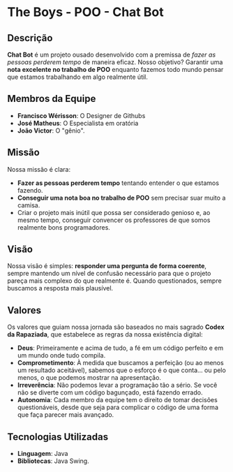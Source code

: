 # The Boys - POO - Chat Bot

## Descrição

**Chat Bot** é um projeto ousado desenvolvido com a premissa de *fazer as pessoas perderem tempo* de maneira eficaz. Nosso objetivo? Garantir uma **nota excelente no trabalho de POO** enquanto fazemos todo mundo pensar que estamos trabalhando em algo realmente útil.



## Membros da Equipe

- **Francisco Wérisson**: O Designer de Githubs 
- **José Matheus**: O Especialista em oratória
- **João Victor**: O "gênio".

## Missão

Nossa missão é clara:

- **Fazer as pessoas perderem tempo** tentando entender o que estamos fazendo.
- **Conseguir uma nota boa no trabalho de POO** sem precisar suar muito a camisa.
- Criar o projeto mais inútil que possa ser considerado genioso e, ao mesmo tempo, conseguir convencer os professores de que somos realmente bons programadores.

## Visão

Nossa visão é simples: **responder uma pergunta de forma coerente**, sempre mantendo um nível de confusão necessário para que o projeto pareça mais complexo do que realmente é. Quando questionados, sempre buscamos a resposta mais plausível.
## Valores

Os valores que guiam nossa jornada são baseados no mais sagrado **Codex da Rapaziada**, que estabelece as regras da nossa existência digital:

- **Deus**: Primeiramente e acima de tudo, a fé em um código perfeito e em um mundo onde tudo compila.
- **Comprometimento**: À medida que buscamos a perfeição (ou ao menos um resultado aceitável), sabemos que o esforço é o que conta… ou pelo menos, o que podemos mostrar na apresentação.
- **Irreverência**: Não podemos levar a programação tão a sério. Se você não se diverte com um código bagunçado, está fazendo errado.
- **Autonomia**: Cada membro da equipe tem o direito de tomar decisões questionáveis, desde que seja para complicar o código de uma forma que faça parecer mais avançado.

## Tecnologias Utilizadas

- **Linguagem**: Java 
- **Bibliotecas**: Java Swing.


